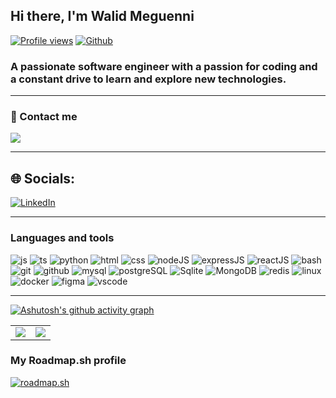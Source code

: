 ## Hi there, I'm Walid Meguenni

[![Profile views]( https://img.shields.io/badge/My-Porfolio)](https://walid-meguenni.onrender.com/)
[![Github](https://img.shields.io/github/followers/walidmeguenni?label=Follow&style=social)](https://github.com/walidmeguenni)

### A passionate software engineer with a passion for coding and a constant drive to learn and explore new technologies.

---

### 📧 Contact me

[![](https://img.shields.io/badge/Gmail-walid.meguenni.careers@gmail.com-red?logo=Gmail&logoColor=Red&labelColor=black)](mailto:merabet.abdelkarim.dev@gmail.com)

---

## 🌐 Socials:

[![LinkedIn](https://img.shields.io/badge/LinkedIn-%230077B5.svg?logo=linkedin&logoColor=white)](https://www.linkedin.com/in/walid-meguenni)

---

### Languages and tools

![js](https://skillicons.dev/icons?i=js)
![ts](https://skillicons.dev/icons?i=ts)
![python](https://skillicons.dev/icons?i=python)
![html](https://skillicons.dev/icons?i=html)
![css](https://skillicons.dev/icons?i=css)
![nodeJS](https://skillicons.dev/icons?i=nodejs)
![expressJS](https://skillicons.dev/icons?i=express)
![reactJS](https://skillicons.dev/icons?i=react)
![bash](https://skillicons.dev/icons?i=bash)
![git](https://skillicons.dev/icons?i=git)
![github](https://skillicons.dev/icons?i=github)
![mysql](https://skillicons.dev/icons?i=mysql)
![postgreSQL](https://skillicons.dev/icons?i=postgresql)
![Sqlite](https://skillicons.dev/icons?i=sqlite)
![MongoDB](https://skillicons.dev/icons?i=mongodb)
![redis](https://skillicons.dev/icons?i=redis)
![linux](https://skillicons.dev/icons?i=linux)
![docker](https://skillicons.dev/icons?i=docker)
![figma](https://skillicons.dev/icons?i=figma)
![vscode](https://skillicons.dev/icons?i=vscode)

---

[![Ashutosh's github activity graph](https://github-readme-activity-graph.vercel.app/graph?username=walidmeguenni&bg_color=d1e5ff&color=4c7b9e&line=4c659e&point=3e4041&area=true&hide_border=true)](https://github.com/ashutosh00710/github-readme-activity-graph)

|                                                                                                                   |                                                                                                                                        |
| ----------------------------------------------------------------------------------------------------------------- | -------------------------------------------------------------------------------------------------------------------------------------- |
| <img src="https://github-readme-stats.vercel.app/api?username=walidmeguenni&title_color=fa595f&bg_color=dcf0f3"/> | <img src="https://github-readme-streak-stats.herokuapp.com/?user=walidmeguenni&background=dcf0f3&ring=fa595f&currStreakLabel=4b1a1c"/> |

### My Roadmap.sh profile

[![roadmap.sh](https://roadmap.sh/card/tall/64cf62b30d755ccbebe1b378?variant=dark)](https://roadmap.sh)
